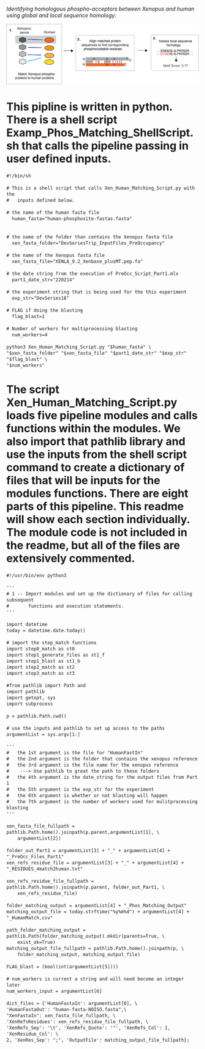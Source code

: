 *Identifying homologous phospho-acceptors between Xenopus and human using global and local sequence homology:* 

![OverviewImagesofthePipeline](https://github.com/e-vanitallie/Homologous_Phos/blob/main/ForMD/OverviewOfMatchingSteps.png)

# This pipline is written in python. There is a shell script **Examp_Phos_Matching_ShellScript.sh** that calls the pipeline passing in user defined inputs. 

```
#!/bin/sh

# This is a shell script that calls Xen_Human_Matching_Script.py with the
#   inputs defined below.

# the name of the human fasta file
  human_fasta="human-phosphosite-fastas.fasta"


# the name of the folder than contains the Xenopus fasta file
  xen_fasta_folder="DevSeriesTrip_InputFiles_PreOccupancy"

# the name of the Xenopus fasta file
  xen_fasta_file="XENLA_9.2_Xenbase_plusMT.pep.fa"

# the date string from the execution of PreOcc_Script_Part1.mlx
  part1_date_str="220214"

# the experiment string that is being used for the this experiment
  exp_str="DevSeries18"

# FLAG if doing the blasting
  flag_blast=1

# Number of workers for multiprocessing blasting
  num_workers=4

python3 Xen_Human_Matching_Script.py "$human_fasta" \
"$xen_fasta_folder" "$xen_fasta_file" "$part1_date_str" "$exp_str" "$flag_blast" \
"$num_workers"
```

# The script **Xen_Human_Matching_Script.py** loads five pipeline modules and calls functions within the modules. We also import that pathlib library and use the inputs from the shell script command to create a dictionary of files that will be inputs for the modules functions. There are eight parts of this pipeline. This readme will show each section individually. The module code is not included in the readme, but all of the files are extensively commented. 



```
#!/usr/bin/env python3

'''
# 1 -- Import modules and set up the dictionary of files for calling subsequent
#       functions and execution statements. 
'''

import datetime
today = datetime.date.today()

# import the step_match functions
import step0_match as st0
import step1_generate_files as st1_f
import step1_blast as st1_b
import step2_match as st2
import step3_match as st3

#from pathlib import Path and
import pathlib
import getopt, sys
import subprocess

p = pathlib.Path.cwd()

# use the inputs and pathlib to set up access to the paths
argumentList = sys.argv[1:]

'''
#   the 1st argument is the file for "HumanFastIn"
#   the 2nd argument is the folder that contains the xenopus reference
#   the 3rd argument is the file name for the xenopus reference
#    ---> Use pathlib to great the path to these folders
#   the 4th argument is the date_string for the output files from Part 1
#   the 5th argument is the exp_str for the experiment
#   the 6th argument is whether or not blasting will happen
#   the 7th argument is the number of workers used for mulitprocessing blasting
'''

xen_fasta_file_fullpath = pathlib.Path.home().joinpath(p.parent,argumentList[1], \
    argumentList[2])

folder_out_Part1 = argumentList[3] + "_" + argumentList[4] + "_PreOcc_Files_Part1"
xen_refs_residue_file = argumentList[3] + "_" + argumentList[4] + "_RESIDUES_4match2human.txt"

xen_refs_residue_file_fullpath = pathlib.Path.home().joinpath(p.parent, folder_out_Part1, \
    xen_refs_residue_file)

folder_matching_output = argumentList[4] + "_Phos_Matching_Output"
matching_output_file = today.strftime("%y%m%d") + argumentList[4] + "_HumanMatch.csv"

path_folder_matching_output = pathlib.Path(folder_matching_output).mkdir(parents=True, \
    exist_ok=True)
matching_output_file_fullpath = pathlib.Path.home().joinpath(p, \
    folder_matching_output, matching_output_file)

FLAG_blast = (bool(int(argumentList[5])))

# num_workers is current a string and will need become an integer later 
num_workers_input = argumentList[6]

dict_files = {'HumanFastaIn': argumentList[0], \
'HumanFastaOut': "human-fasta-NOISO.fasta",\
"XenFastaIn": xen_fasta_file_fullpath, \
'XenRefsResidues': xen_refs_residue_file_fullpath, \
'XenRefs_Sep': '\t', 'XenRefs_Quote': '"', 'XenRefs_Col': 1, 'XenResidue_Col': \
2, 'XenRes_Sep': ";", 'OutputFile': matching_output_file_fullpath};
```

